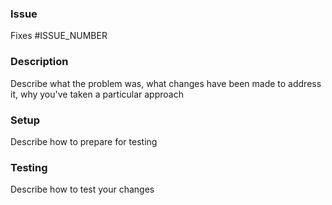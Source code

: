 ### Issue
Fixes #ISSUE_NUMBER

### Description
Describe what the problem was, what changes have been made to address it, why you've taken a particular approach

### Setup
Describe how to prepare for testing

### Testing
Describe how to test your changes
